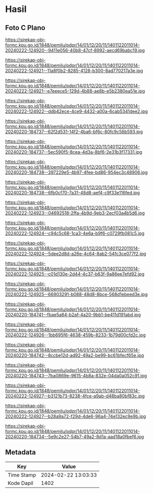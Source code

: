 # Hasil

## Foto C Plano

https://sirekap-obj-formc.kpu.go.id/1848/pemilu/pdpr/14/01/12/20/11/1401122011014-20240222-124920--9411e056-40b8-47cf-8992-aecd69babc19.jpg

https://sirekap-obj-formc.kpu.go.id/1848/pemilu/pdpr/14/01/12/20/11/1401122011014-20240222-124921--11a8f0b2-8285-4128-b300-8ad770217a3e.jpg

https://sirekap-obj-formc.kpu.go.id/1848/pemilu/pdpr/14/01/12/20/11/1401122011014-20240222-124921--e7eeece5-129d-4b88-ae8b-e5b2380ea51e.jpg

https://sirekap-obj-formc.kpu.go.id/1848/pemilu/pdpr/14/01/12/20/11/1401122011014-20240222-124922--ddb42ece-4ce9-4432-a00a-6cab5341dee2.jpg

https://sirekap-obj-formc.kpu.go.id/1848/pemilu/pdpr/14/01/12/20/11/1401122011014-20240220-184737--62f2d531-14f2-4ba6-bf6c-80fc9c56b593.jpg

https://sirekap-obj-formc.kpu.go.id/1848/pemilu/pdpr/14/01/12/20/11/1401122011014-20240220-184737--5ec590f5-8cea-4d3a-8bf6-2e31b3f17331.jpg

https://sirekap-obj-formc.kpu.go.id/1848/pemilu/pdpr/14/01/12/20/11/1401122011014-20240220-184738--397229e5-4b97-4fee-bd86-954ec3c48906.jpg

https://sirekap-obj-formc.kpu.go.id/1848/pemilu/pdpr/14/01/12/20/11/1401122011014-20240220-184738--6fb0cf70-7a31-48d8-aef4-c9f33e116fed.jpg

https://sirekap-obj-formc.kpu.go.id/1848/pemilu/pdpr/14/01/12/20/11/1401122011014-20240222-124923--04692518-2ffa-4b9d-9eb3-2ecf03a4b5d6.jpg

https://sirekap-obj-formc.kpu.go.id/1848/pemilu/pdpr/14/01/12/20/11/1401122011014-20240222-124924--c94c5c68-1ca3-4e6a-b9f6-c0729fb081c5.jpg

https://sirekap-obj-formc.kpu.go.id/1848/pemilu/pdpr/14/01/12/20/11/1401122011014-20240222-124924--5dee2d8d-a26e-4c64-8ab2-54fc3ce077f2.jpg

https://sirekap-obj-formc.kpu.go.id/1848/pemilu/pdpr/14/01/12/20/11/1401122011014-20240222-124925--c01d130e-2d44-4c37-b63f-9a86ee7efd92.jpg

https://sirekap-obj-formc.kpu.go.id/1848/pemilu/pdpr/14/01/12/20/11/1401122011014-20240222-124925--66903291-b088-48d8-8bce-568d1ebeed3e.jpg

https://sirekap-obj-formc.kpu.go.id/1848/pemilu/pdpr/14/01/12/20/11/1401122011014-20240220-184741--fbae5a84-b2af-4a20-9bb1-be411d191abd.jpg

https://sirekap-obj-formc.kpu.go.id/1848/pemilu/pdpr/14/01/12/20/11/1401122011014-20240222-124926--1bb695f6-4638-459b-8233-1b79d00cfd2c.jpg

https://sirekap-obj-formc.kpu.go.id/1848/pemilu/pdpr/14/01/12/20/11/1401122011014-20240220-184742--8ccbe12d-ad92-49a2-be99-bc61bfecf65e.jpg

https://sirekap-obj-formc.kpu.go.id/1848/pemilu/pdpr/14/01/12/20/11/1401122011014-20240220-184743--7ba0869e-9615-4b8a-832e-04da0a052c91.jpg

https://sirekap-obj-formc.kpu.go.id/1848/pemilu/pdpr/14/01/12/20/11/1401122011014-20240222-124927--b3121b73-8238-4fce-a9ab-d48ba80bf83c.jpg

https://sirekap-obj-formc.kpu.go.id/1848/pemilu/pdpr/14/01/12/20/11/1401122011014-20240222-124927--b28a9a72-f29d-4de6-96a4-74e132ec9e9b.jpg

https://sirekap-obj-formc.kpu.go.id/1848/pemilu/pdpr/14/01/12/20/11/1401122011014-20240220-184734--5e9c2e27-54b7-49a2-8d1a-aad18a0fbef6.jpg


## Metadata

| Key        | Value               |
| ---------- | ------------------- |
| Time Stamp | 2024-02-22 13:03:33 |
| Kode Dapil | 1402                |



